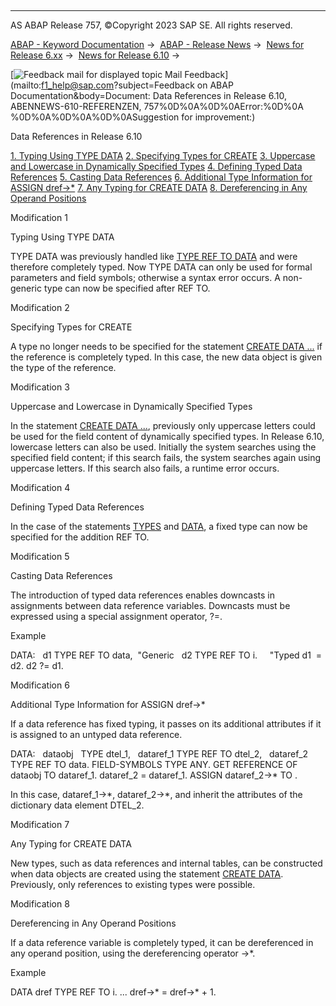   

* * *

AS ABAP Release 757, ©Copyright 2023 SAP SE. All rights reserved.

[ABAP - Keyword Documentation](javascript:call_link\('abenabap.htm'\)) →  [ABAP - Release News](javascript:call_link\('abennews.htm'\)) →  [News for Release 6.xx](javascript:call_link\('abennews-6.htm'\)) →  [News for Release 6.10](javascript:call_link\('abennews-610.htm'\)) → 

 [![](Mail.gif?object=Mail.gif&sap-language=EN "Feedback mail for displayed topic") Mail Feedback](mailto:f1_help@sap.com?subject=Feedback on ABAP Documentation&body=Document: Data References in Release 6.10, ABENNEWS-610-REFERENZEN, 757%0D%0A%0D%0AError:%0D%0A
%0D%0A%0D%0A%0D%0ASuggestion for improvement:)

Data References in Release 6.10

[1\. Typing Using TYPE DATA](#!ABAP_MODIFICATION_1@1@)
[2\. Specifying Types for CREATE](#!ABAP_MODIFICATION_2@2@)
[3\. Uppercase and Lowercase in Dynamically Specified Types](#!ABAP_MODIFICATION_3@3@)
[4\. Defining Typed Data References](#!ABAP_MODIFICATION_4@4@)
[5\. Casting Data References](#!ABAP_MODIFICATION_5@5@)
[6\. Additional Type Information for ASSIGN dref->\*](#!ABAP_MODIFICATION_6@6@)
[7\. Any Typing for CREATE DATA](#!ABAP_MODIFICATION_7@7@)
[8\. Dereferencing in Any Operand Positions](#!ABAP_MODIFICATION_8@8@)

Modification 1   

Typing Using TYPE DATA

TYPE DATA was previously handled like [TYPE REF TO DATA](javascript:call_link\('abaptypes_simple.htm'\)) and were therefore completely typed. Now TYPE DATA can only be used for formal parameters and field symbols; otherwise a syntax error occurs. A non-generic type can now be specified after REF TO.

Modification 2   

Specifying Types for CREATE

A type no longer needs to be specified for the statement [CREATE DATA ...](javascript:call_link\('abapcreate_data.htm'\)) if the reference is completely typed. In this case, the new data object is given the type of the reference.

Modification 3   

Uppercase and Lowercase in Dynamically Specified Types

In the statement [CREATE DATA ...](javascript:call_link\('abapcreate_data.htm'\)), previously only uppercase letters could be used for the field content of dynamically specified types. In Release 6.10, lowercase letters can also be used. Initially the system searches using the specified field content; if this search fails, the system searches again using uppercase letters. If this search also fails, a runtime error occurs.

Modification 4   

Defining Typed Data References

In the case of the statements [TYPES](javascript:call_link\('abaptypes_simple.htm'\)) and [DATA](javascript:call_link\('abapdata_simple.htm'\)), a fixed type can now be specified for the addition REF TO.

Modification 5   

Casting Data References

The introduction of typed data references enables downcasts in assignments between data reference variables. Downcasts must be expressed using a special assignment operator, ?=.

Example

DATA:
  d1 TYPE REF TO data,  "Generic
  d2 TYPE REF TO i.     "Typed
d1  = d2.
d2 ?= d1.

Modification 6   

Additional Type Information for ASSIGN dref->\*

If a data reference has fixed typing, it passes on its additional attributes if it is assigned to an untyped data reference.

DATA:
  dataobj   TYPE dtel\_1,
  dataref\_1 TYPE REF TO dtel\_2,
  dataref\_2 TYPE REF TO data.
FIELD-SYMBOLS <fs> TYPE ANY.
GET REFERENCE OF dataobj TO dataref\_1.
dataref\_2 = dataref\_1.
ASSIGN dataref\_2->\* TO <fs>.

In this case, dataref\_1->\*, dataref\_2->\*, and <F> inherit the attributes of the dictionary data element DTEL\_2.

Modification 7   

Any Typing for CREATE DATA

New types, such as data references and internal tables, can be constructed when data objects are created using the statement [CREATE DATA](javascript:call_link\('abapcreate_data.htm'\)). Previously, only references to existing types were possible.

Modification 8   

Dereferencing in Any Operand Positions

If a data reference variable is completely typed, it can be dereferenced in any operand position, using the dereferencing operator \->\*.

Example

DATA dref TYPE REF TO i.
...
dref->\* = dref->\* + 1.